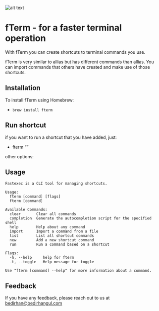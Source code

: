 
![alt text](https://iili.io/dnB7z91.png)

# fTerm - for a faster terminal operation

With fTerm you can create shortcuts to terminal commands you use. 

fTerm is very similar to allias but has different commands than allias. You can import commands that others have created and make use of those shortcuts.






## Installation

To install fTerm using Homebrew:

+ ```brew install fterm ```


## Run shortcut

if you want to run a shortcut that you have added, just:

+ fterm “<SHORTCUT>”

other options:


## Usage

```
Fastexec is a CLI tool for managing shortcuts.

Usage:
  fterm [command] [flags]
  fterm [command]

Available Commands:
  clear       Clear all commands
  completion  Generate the autocompletion script for the specified shell
  help        Help about any command
  import      Import a command from a file
  list        List all shortcut commands
  new         Add a new shortcut command
  run         Run a command based on a shortcut

Flags:
  -h, --help     help for fterm
  -t, --toggle   Help message for toggle

Use "fterm [command] --help" for more information about a command.
```

## Feedback

If you have any feedback, please reach out to us at 	bedirhan@bedirhangul.com

